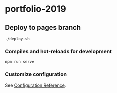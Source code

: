 # portfolio-2019

## Deploy to pages branch
```
./deploy.sh
```

### Compiles and hot-reloads for development
```
npm run serve
```

### Customize configuration
See [Configuration Reference](https://cli.vuejs.org/config/).
